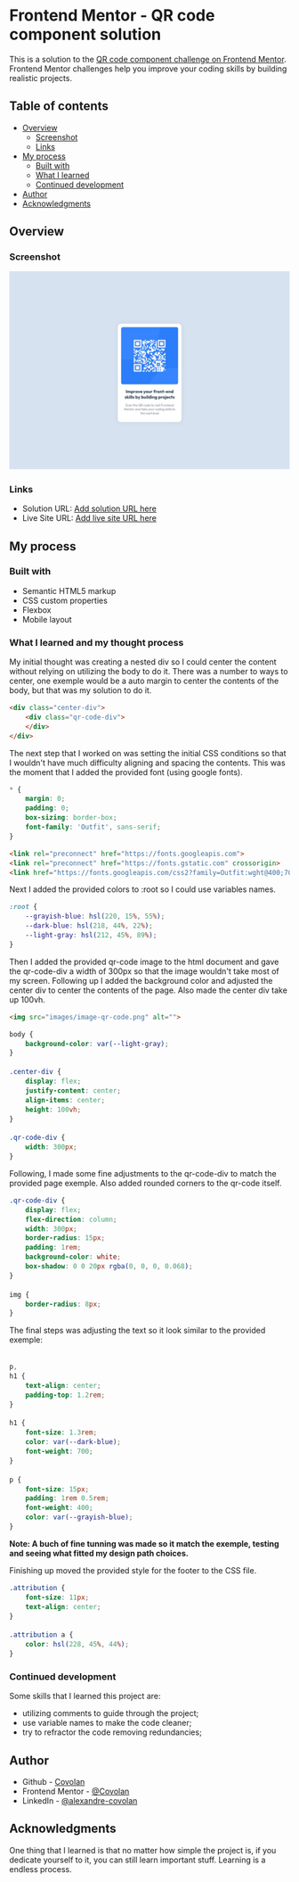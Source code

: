 # Frontend Mentor - QR code component solution

This is a solution to the [QR code component challenge on Frontend Mentor](https://www.frontendmentor.io/challenges/qr-code-component-iux_sIO_H). Frontend Mentor challenges help you improve your coding skills by building realistic projects. 

## Table of contents

- [Overview](#overview)
  - [Screenshot](#screenshot)
  - [Links](#links)
- [My process](#my-process)
  - [Built with](#built-with)
  - [What I learned](#what-i-learned)
  - [Continued development](#continued-development)
- [Author](#author)
- [Acknowledgments](#acknowledgments)

## Overview

### Screenshot

![](./screenshot.jpg)

### Links

- Solution URL: [Add solution URL here](https://your-solution-url.com)
- Live Site URL: [Add live site URL here](https://your-live-site-url.com)

## My process

### Built with

- Semantic HTML5 markup
- CSS custom properties
- Flexbox
- Mobile layout


### What I learned and my thought process

<!-- Use this section to recap over some of your major learnings while working through this project. Writing these out and providing code samples of areas you want to highlight is a great way to reinforce your own knowledge.

To see how you can add code snippets, see below: -->

My initial thought was creating a nested div so I could center the content without relying on utilizing the body to do it. There was a number to ways to center, one exemple would be a auto margin to center the contents of the body, but that was my solution to do it.

```html
<div class="center-div">
    <div class="qr-code-div">
    </div>
</div>
```

The next step that I worked on was setting the initial CSS conditions so that I wouldn't have much difficulty aligning and spacing the contents. This was the moment that I added the provided font (using google fonts).

```css
* {
    margin: 0;
    padding: 0;
    box-sizing: border-box;
    font-family: 'Outfit', sans-serif;
}
```

```html
<link rel="preconnect" href="https://fonts.googleapis.com">
<link rel="preconnect" href="https://fonts.gstatic.com" crossorigin>
<link href="https://fonts.googleapis.com/css2?family=Outfit:wght@400;700&display=swap" rel="stylesheet">
```

Next I added the provided colors to :root so I could use variables names.

```css
:root {
    --grayish-blue: hsl(220, 15%, 55%);
    --dark-blue: hsl(218, 44%, 22%);
    --light-gray: hsl(212, 45%, 89%);
}
```

Then I added the provided qr-code image to the html document and gave the qr-code-div a width of 300px so that the image wouldn't take most of my screen. Following up I added the background color and adjusted the center div to center the contents of the page. Also made the center div take up 100vh.

```html
<img src="images/image-qr-code.png" alt="">
```

```css
body {
    background-color: var(--light-gray);
}

.center-div {
    display: flex;
    justify-content: center;
    align-items: center;
    height: 100vh;
}

.qr-code-div {
    width: 300px;
}
```

Following, I made some fine adjustments to the qr-code-div to match the provided page exemple. Also added rounded corners to the qr-code itself.

```css
.qr-code-div {
    display: flex;
    flex-direction: column;
    width: 300px;
    border-radius: 15px;
    padding: 1rem;
    background-color: white;
    box-shadow: 0 0 20px rgba(0, 0, 0, 0.068);
}

img {
    border-radius: 8px;
}
```

The final steps was adjusting the text so it look similar to the provided exemple:

```css

p,
h1 {
    text-align: center;
    padding-top: 1.2rem;
}

h1 {
    font-size: 1.3rem;
    color: var(--dark-blue);
    font-weight: 700;
}

p {
    font-size: 15px;
    padding: 1rem 0.5rem;
    font-weight: 400;
    color: var(--grayish-blue);
}
```

**Note: A buch of fine tunning was made so it match the exemple, testing and seeing what fitted my design path choices.**

Finishing up moved the provided style for the footer to the CSS file.

```css
.attribution {
    font-size: 11px;
    text-align: center;
}

.attribution a {
    color: hsl(228, 45%, 44%);
}
```

### Continued development

Some skills that I learned this project are:

- utilizing comments to guide through the project;
- use variable names to make the code cleaner;
- try to refractor the code removing redundancies;

## Author

- Github - [Covolan](https://www.your-site.com)
- Frontend Mentor - [@Covolan](https://www.frontendmentor.io/profile/covolan)
- LinkedIn - [@alexandre-covolan](https://www.linkedin.com/in/alexandre-covolan/)

## Acknowledgments

One thing that I learned is that no matter how simple the project is, if you dedicate yourself to it, you can still learn important stuff. Learning is a endless process.
